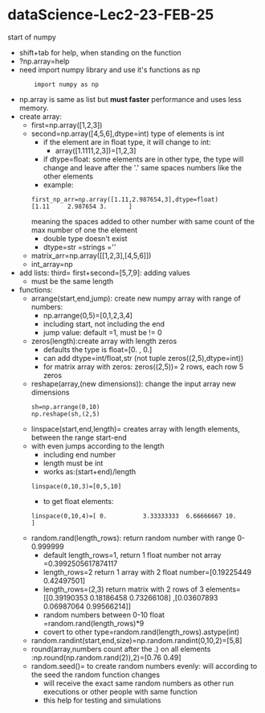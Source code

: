 # dataScience-Lec2-23-FEB-25
start of numpy
* shift+tab for help, when standing on the function
* ?np.array=help
* need import numpy library and use it's functions as np
    ```
        import numpy as np
    ```
* np.array is same as list but **must faster** performance and uses less memory.
* create array:
  * first=np.array([1,2,3])
  * second=np.array([4,5,6],dtype=int) type of elements is int
    * if the element are in float type, it will change to int:
      * array([1.1111,2,3])=[1,2,3]
    * if dtype=float: some elements are in other type, the type will change and leave after the '.'
    same spaces numbers like the other elements
    * example:
    ```
    first_np_arr=np.array([1.11,2.987654,3],dtype=float)
    [1.11     2.987654 3.      ]
    ```
    meaning the spaces added to other number with same count of the max number of one the element
    * double type doesn't exist
    * dtype=str =strings =''
  * matrix_arr=np.array([[1,2,3],[4,5,6]])
  * int_array=np
* add lists: third= first+second=[5,7,9]: adding values
  * must be the same length
* functions:
  * arrange(start,end,jump): create new numpy array with range of numbers:
    * np.arrange(0,5)=[0,1,2,3,4]
    * including start, not including the end
    * jump value: default =1, must be != 0
  * zeros(length):create array with length zeros
    * defaults the type is float=[0. , 0.]
    * can add dtype=int/float,str (not tuple zeros((2,5),dtype=int))
    * for matrix array with zeros: zeros((2,5))= 2 rows, each row 5 zeros
  * reshape(array,(new dimensions)): change the input array new dimensions
    ```
    sh=np.arrange(0,10)
    np.reshape(sh,(2,5)
    ```
  * linspace(start,end,length)= creates array with length elements, between the range start-end 
  * with even jumps according to the length
    * including end number
    * length must be int
    * works as:(start+end)/length
    ```
    linspace(0,10,3)=[0,5,10]
    ```
    * to get float elements: 
    ```
    linspace(0,10,4)=[ 0.          3.33333333  6.66666667 10.        ]
    ```
  * random.rand(length_rows): return random number with range 0-0.999999
    * default length_rows=1, return 1 float number not array =0.3992505617874117
    * length_rows=2 return 1 array with 2 float number=[0.19225449 0.42497501]
    * length_rows=(2,3) return matrix with 2 rows of 3 elements=
       [[0.39190353 0.18186458 0.73266108] ,[0.03607893 0.06987064 0.99566214]]
    * random numbers between 0-10 float =random.rand(length_rows)*9
    * covert to other type=random.rand(length_rows).astype(int)
  * random.randint(start,end,size)=np.random.randint(0,10,2)=[5,8]
  * round(array,numbers count after the .) on all elements :np.round(np.random.rand(2)),2)=[0.76 0.49]
  * random.seed()= to create random numbers evenly: will according to the seed the random function changes
    * will receive the exact same random numbers as other run executions or other people with same function
    * this help for testing and simulations
